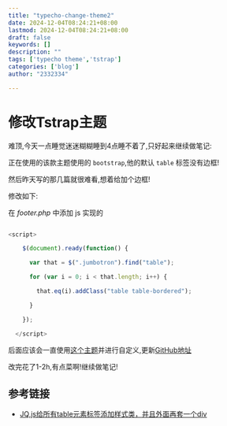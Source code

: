 ```yaml
---
title: "typecho-change-theme2"
date: 2024-12-04T08:24:21+08:00
lastmod: 2024-12-04T08:24:21+08:00
draft: false
keywords: []
description: ""
tags: ['typecho theme','tstrap']
categories: ['blog']
author: "2332334"

---
```

<!--more-->

<!--markdown-->
# 修改Tstrap主题

难顶,今天一点睡觉迷迷糊糊睡到4点睡不着了,只好起来继续做笔记:

正在使用的该款主题使用的 `bootstrap`,他的默认 `table` 标签没有边框!  

然后昨天写的那几篇就很难看,想着给加个边框!

修改如下:

在 *footer.php* 中添加 js 实现的

``` JavaScript

<script>

    $(document).ready(function() {

      var that = $(".jumbotron").find("table");

      for (var i = 0; i < that.length; i++) {

        that.eq(i).addClass("table table-bordered");

      }

    });

  </script>

```

后面应该会一直使用[这个主题](https://github.com/GongZhengke/Tstrap)并进行自定义,更新[GitHub地址](https://github.com/johryq/Tstrap)

改完花了1-2h,有点菜啊!继续做笔记!

## 参考链接

+ [JQ,js给所有table元素标签添加样式类，并且外面再套一个div](https://blog.csdn.net/cplvfx/article/details/107234527)
